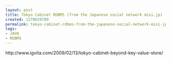 ```yaml
---
layout: post
title: Tokyo Cabinet RDBMS (from the Japanese social network mixi.jp)
created: 1270629709
permalink: tokyo-cabinet-rdbms-from-the-japanese-social-network-mixi-jp
tags:
- JAVA
- RDBMS
---
```

<p>http://www.igvita.com/2009/02/13/tokyo-cabinet-beyond-key-value-store/</p>
<p>&nbsp;</p>
<p>&nbsp;</p>
